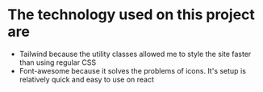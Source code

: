 # The technology used on this project are

- Tailwind because the utility classes allowed me to style the site faster than using regular CSS
- Font-awesome because it solves the problems of icons. It's setup is relatively quick and easy to use on react
